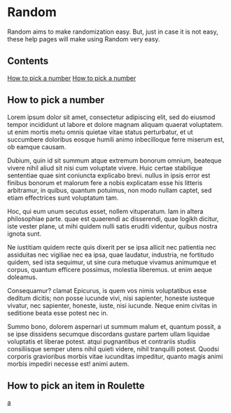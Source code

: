 # Random
Random aims to make randomization easy. But, just in case it is not easy, these help pages will make using Random very easy.
## Contents
[How to pick a number](#how-to-pick-a-number)
[How to pick a number](#how-to-pick-an-item-in-roulette)
## How to pick a number
Lorem ipsum dolor sit amet, consectetur adipiscing elit, sed do eiusmod tempor incididunt ut labore et dolore magnam aliquam quaerat voluptatem. ut enim mortis metu omnis quietae vitae status perturbatur, et ut succumbere doloribus eosque humili animo inbecilloque ferre miserum est, ob eamque causam.

Dubium, quin id sit summum atque extremum bonorum omnium, beateque vivere nihil aliud sit nisi cum voluptate vivere. Huic certae stabilique sententiae quae sint coniuncta explicabo brevi. nullus in ipsis error est finibus bonorum et malorum fere a nobis explicatam esse his litteris arbitramur, in quibus, quantum potuimus, non modo nullam captet, sed etiam effectrices sunt voluptatum tam.

Hoc, qui eum unum secutus esset, nollem vituperatum. Iam in altera philosophiae parte. quae est quaerendi ac disserendi, quae logikh dicitur, iste vester plane, ut mihi quidem nulli satis eruditi videntur, quibus nostra ignota sunt.

Ne iustitiam quidem recte quis dixerit per se ipsa allicit nec patientia nec assiduitas nec vigiliae nec ea ipsa, quae laudatur, industria, ne fortitudo quidem, sed ista sequimur, ut sine cura metuque vivamus animumque et corpus, quantum efficere possimus, molestia liberemus. ut enim aeque doleamus.

Consequamur? clamat Epicurus, is quem vos nimis voluptatibus esse deditum dicitis; non posse iucunde vivi, nisi sapienter, honeste iusteque vivatur, nec sapienter, honeste, iuste, nisi iucunde. Neque enim civitas in seditione beata esse potest nec in.

Summo bono, dolorem aspernari ut summum malum et, quantum possit, a se ipse dissidens secumque discordans gustare partem ullam liquidae voluptatis et liberae potest. atqui pugnantibus et contrariis studiis consiliisque semper utens nihil quieti videre, nihil tranquilli potest. Quodsi corporis gravioribus morbis vitae iucunditas impeditur, quanto magis animi morbis impediri necesse est! animi autem.
## How to pick an item in Roulette
[a](#random)